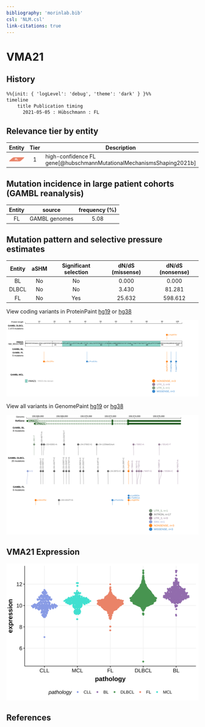 ```yaml
---
bibliography: 'morinlab.bib'
csl: 'NLM.csl'
link-citations: true
---
```

# VMA21

## History
```mermaid
%%{init: { 'logLevel': 'debug', 'theme': 'dark' } }%%
timeline
    title Publication timing
      2021-05-05 : Hübschmann : FL
```

## Relevance tier by entity

|Entity|Tier|Description            |
|:------:|:----:|-----------------------|
|![FL](images/icons/FL_tier1.png)    |1   |high-confidence FL gene[@hubschmannMutationalMechanismsShaping2021b]|

## Mutation incidence in large patient cohorts (GAMBL reanalysis)

|Entity|source       |frequency (%)|
|:------:|:-------------:|:-------------:|
|FL    |GAMBL genomes|5.08         |

## Mutation pattern and selective pressure estimates

|Entity|aSHM|Significant selection|dN/dS (missense)|dN/dS (nonsense)|
|:------:|:----:|:---------------------:|:----------------:|:----------------:|
|BL    |No  |No                   | 0.000          |  0.000         |
|DLBCL |No  |No                   | 3.430          | 81.281         |
|FL    |No  |Yes                  |25.632          |598.612         |




View coding variants in ProteinPaint [hg19](https://morinlab.github.io/LLMPP/GAMBL/VMA21_protein.html)  or [hg38](https://morinlab.github.io/LLMPP/GAMBL/VMA21_protein_hg38.html)

![](images/proteinpaint/VMA21_NM_001017980.svg)

View all variants in GenomePaint [hg19](https://morinlab.github.io/LLMPP/GAMBL/VMA21.html)  or [hg38](https://morinlab.github.io/LLMPP/GAMBL/VMA21_hg38.html)

![](images/proteinpaint/VMA21.svg)

## VMA21 Expression
![](images/gene_expression/VMA21_by_pathology.svg)
<!-- ORIGIN: hubschmannMutationalMechanismsShaping2021b -->
<!-- FL: hubschmannMutationalMechanismsShaping2021b -->

## References
